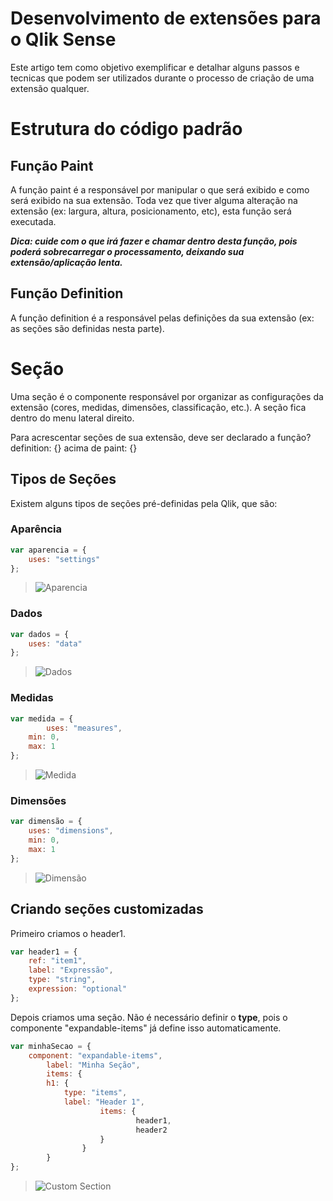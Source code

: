 # Desenvolvimento de extensões para o Qlik Sense

Este artigo tem como objetivo exemplificar e detalhar alguns passos e tecnicas que podem ser utilizados durante o processo de criação de uma extensão qualquer.

# Estrutura do código padrão

## Função Paint
A função paint é a responsável por manipular o que será exibido e como será exibido na sua extensão. Toda vez que tiver alguma alteração na extensão (ex: largura, altura, posicionamento, etc), esta função será executada.

 **<em>Dica: cuide com o que irá fazer e chamar dentro desta função, pois poderá sobrecarregar o processamento, deixando sua extensão/aplicação lenta.</em>**

 ## Função Definition
 A função definition é a responsável pelas definições da sua extensão (ex: as seções são definidas nesta parte).

# Seção
Uma seção é o componente responsável por organizar as configurações da extensão (cores, medidas, dimensões, classificação, etc.). A seção fica dentro do menu lateral direito.

Para acrescentar seções de sua extensão, deve ser declarado a função? definition: {} acima de paint: {}

## Tipos de Seções

Existem alguns tipos de seções pré-definidas pela Qlik, que são:

### Aparência
```javascript
var aparencia = {
	uses: "settings"
};
```
> ![Aparencia](https://github.com/jjonasramos/QlikTips/blob/master/Extensions/Manual/assets/images/aparencia.PNG)

### Dados
```javascript
var dados = {
	uses: "data"
};
```
> ![Dados](https://github.com/jjonasramos/QlikTips/blob/master/Extensions/Manual/assets/images/dados.PNG)

### Medidas
```javascript
var medida = { 
        uses: "measures",
	min: 0,
	max: 1
};
```
> ![Medida](https://github.com/jjonasramos/QlikTips/blob/master/Extensions/Manual/assets/images/medida.PNG)

### Dimensões
```javascript
var dimensão = {
	uses: "dimensions",
	min: 0,
	max: 1
};
```
> ![Dimensão](https://github.com/jjonasramos/QlikTips/blob/master/Extensions/Manual/assets/images/dimensao.PNG)


## Criando seções customizadas

Primeiro criamos o header1.

```javascript
var header1 = {
	ref: "item1",
	label: "Expressão",
	type: "string",
	expression: "optional"
};
```

Depois criamos uma seção. Não é necessário definir o **type**, pois o componente "expandable-items" já define isso automaticamente.

```javascript
var minhaSecao = {
	component: "expandable-items",
        label: "Minha Seção",
        items: {
		h1: {
			type: "items",
			label: "Header 1",
                	items: {
                    		header1,
                    		header2
                	}
            	}            
        }
};
```
> ![Custom Section](https://github.com/jjonasramos/QlikTips/blob/master/Extensions/Manual/assets/images/custom_section.PNG)
